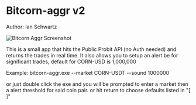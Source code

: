 # Bitcorn-aggr v2
Author: Ian Schwartz

![Bitcorn Aggr Screenshot](https://i.imgur.com/zb671dO.png)

This is a small app that hits the Public Probit API (no Auth needed) and returns the trades in real time. It also allows you to setup an alert be for significant trades, default for CORN-USD is 1,000,000

Example: bitcorn-aggr.exe --market CORN-USDT --sound 1000000

or just double click the exe and you will be prompted to enter a market then a alert threshold for said coin pair. or hit return to choose defaults listed in "[ ]"
